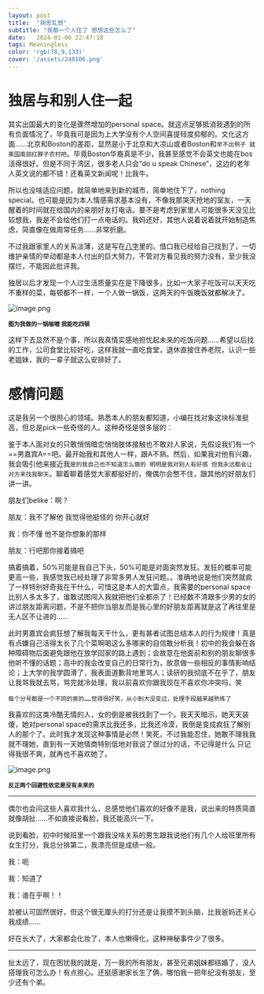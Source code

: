 ```yaml
---
layout: post
title:  "胡思乱想"
subtitle: "我都一个人住了 想想这些怎么了"
date:   2024-01-06 22:47:18
tags: Meaningless
color: 'rgb(78,9,133)'
cover: '/assets/240106.png'
---
```


# 独居与和别人住一起

其实出国最大的变化是骤然增加的personal space。就这点足够抵消我遇到的所有负面情况了，毕竟我可是因为上大学没有个人空间喜提轻度抑郁的。文化这方面……北京和Boston的差距，显然是小于北京和大凉山或者Boston和`举不出例子 就美国南部红脖子农村吧`。毕竟Boston华裔真是不少，我甚至感觉不会英文也能在bos活得很好。但是不同于湾区，很多老人只会“do u speak Chinese”，这边的老年人英文说的都不错！还看英文新闻呢！比我牛。

所以也没啥适应问题，就简单地来到新的城市，简单地住下了，nothing special。也可能是因为本人情感需求基本没有，不像我那哭天抢地的室友，一天醒着的时间就在给国内的亲朋好友打电话。要不是考虑到家里人可能很多天没见比较想我，我是不会给他们打一点电话的。我妈还好，其他人说着说着就开始制造焦虑，简直像在做周常任务……非常折磨。

不过我跟家里人的关系淡薄，这是写在[八字](https://chloritebot.github.io/2024/01/07/metaphysics.html)里的。借口我已经给自己找到了，一切维护亲情的举动都是本人付出的巨大努力，不管对方看见我的努力没有，至少我没摆烂，不能因此批评我。

独居以后才发现一个人过生活质量实在是下降很多，比如一大家子吃饭可以天天吃不重样的菜，每顿都不一样，一个人做一锅饭，这两天的午饭晚饭就都解决了。

![image.png](https://s2.loli.net/2024/01/07/qmOle8349fX2HkF.png)

<small>**图为我做的一锅咖喱 我能吃四顿**</small>

这样下去显然不是个事，所以我真情实感地担忧起未来的吃饭问题……希望以后找的工作，公司食堂比较好吃，这样我就一直吃食堂，退休直接住养老院，认识一些老姐妹，我的一辈子就这么安排好了。

# 感情问题

这是我另一个很担心的领域。熟悉本人的朋友都知道，小编在找对象这块标准挺高，但总是pick一些奇怪的人。这种奇怪是很多层的：

鉴于本人面对女的只敢悄悄暗恋悄悄肢体接触也不敢对人家说，先假设我们有一个==男嘉宾A==吧。最开始我和其他人一样，跟A不熟。然后，如果我对他有兴趣，我会吸引他来接近我`是的我自己也不知道怎么做的 明明是我对别人有好感 但我永远都会让对方来找我聊天`。聊着聊着感觉大家都挺好的，俺偶尔会憋不住，跟其他的好朋友们讲一讲。

朋友们belike：啊？

朋友：我不了解他 我觉得他挺怪的 你开心就好

我：你不懂 他不是你想象的那样

朋友：行吧那你接着搞吧

搞着搞着，50%可能是我自己下头，50%可能是对面突然发狂。发狂的概率可能更高一些，我感觉我已经处理了非常多男人发狂问题。。准确地说是他们突然就疯了一样特别好奇我在干什么，可惜这是本人的大雷点，我需要的personal space比别人多太多了，谁敢试图闯入我就把他们全都杀了！已经数不清跟多少男的女的讲过朋友距离问题，不是不把你当朋友而是我心里的好朋友距离就是这了再往里是无人区不让进的……

此时男嘉宾会疯狂想了解我每天干什么，更有甚者试图总结本人的行为规律！真是有点嫌自己活得太长了几个菜啊喝这么多哪来的自信敢分析我！初中的我会躲在各种障碍物后面避免跟他在放学回家的路上遇到；会故意在他面前和别的朋友聊很多他听不懂的话题；高中的我会改变自己的日常行为，故意做一些相反的事情影响结论；上大学的我学圆滑了，我表面道歉背地里骂人；读研的我彻底不在乎了，朋友让我骂我就去骂，骂完就冷处理，我以前喜欢你跟我现在不喜欢你冲突吗，笑

`每个分号都是一个不同的男的……觉得很好笑，从小到大没变过，处理手段越来越熟练了`

我喜欢的这类冷酷无情的人，女的倒是被我找到了一个。我天天暗示，她天天装傻，她对personal space的需求比我还多，比我还冷漠，我倒是变成疯狂了解别人的那个了。此时我才发现这种事情是必然！笑死，不过我能忍住，她敢不理我我就不理她，直到有一天她情商特别低地对我说了很过分的话，不记得是什么 只记得我很不爽，就再也不喜欢她了。

![image.png](https://s2.loli.net/2024/01/07/Ne9hGFyspUJo5xK.png)

<small>**反正两个回避性依恋是没有未来的**</small>

---
偶尔也会问这些人喜欢我什么，总感觉他们喜欢的好像不是我，说出来的特质简直就像胡扯……不如直接说看脸，我还能高兴一下。

说到看脸，初中时候班里一个跟我没啥关系的男生跟我说他们有几个人给班里所有女生打分，我总分排第二，我漂亮但是成绩一般。

我：呃

我：知道了

我：谁在乎啊！！

脸被认可固然很好，但这个很无厘头的打分还是让我摸不到头脑，比我爸妈还关心我成绩……

好在长大了，大家都会化妆了，本人也懒得化，这种神秘事件少了很多。

---
扯太远了，现在困扰我的就是，万一我的所有朋友，甚至兄弟姐妹都结婚了，没人搭理我可怎么办！有点担心。还挺感谢家长生了俩，哪怕我一把年纪没有朋友，至少还有个弟。